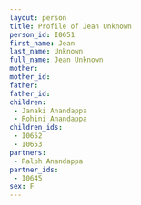 ```yaml
---
layout: person
title: Profile of Jean Unknown
person_id: I0651
first_name: Jean
last_name: Unknown
full_name: Jean Unknown
mother: 
mother_id: 
father: 
father_id: 
children:
 - Janaki Anandappa
 - Rohini Anandappa
children_ids:
 - I0652
 - I0653
partners:
 - Ralph Anandappa
partner_ids:
 - I0645
sex: F
---
```


